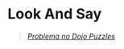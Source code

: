 # Look And Say

> _[Problema no Dojo Puzzles](http://dojopuzzles.com/problemas/exibe/sequencia-look-and-say/)_